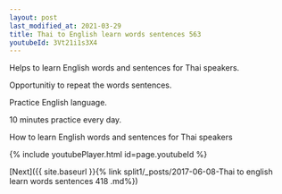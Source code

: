 ```yaml
---
layout: post
last_modified_at: 2021-03-29
title: Thai to English learn words sentences 563 
youtubeId: 3Vt21i1s3X4
---
```

 
 
Helps to learn English words and sentences for Thai speakers.

Opportunitiy to repeat the words sentences. 

Practice English language. 
 
10 minutes practice every day. 
 
How to learn English words and sentences for Thai speakers 
 
{% include youtubePlayer.html id=page.youtubeId %}
 
 
[Next]({{ site.baseurl }}{% link  split1/_posts/2017-06-08-Thai to english learn words sentences 418 .md%})
 
